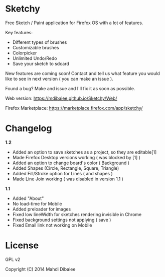 Sketchy
=======

Free Sketch / Paint application for Firefox OS with a lot of features.

Key features:
* Different types of brushes 
* Customizable brushes 
* Colorpicker 
* Unlimited Undo/Redo 
* Save your sketch to sdcard 

New features are coming soon! Contact and tell us what feature you would like to see in next version ( you can make an issue ).

Found a bug? Make and issue and I'll fix it as soon as possible.

Web version: https://mdibaiee.github.io/Sketchy/Web/

Firefox Marketplace: https://marketplace.firefox.com/app/sketchy/

Changelog
=========

**1.2**
* Added an option to save sketches as a project, so they are editable[1]
* Made Firefox Desktop versions working ( was blocked by [1] )
* Added an option to change board's color ( Background )
* Added Shapes (Circle, Rectangle, Square, Triangle)
* Added Fill/Stroke option for Lines ( and shapes )
* Made Line Join working ( was disabled in version 1.1 )

**1.1**
* Added "About"
* No load-time for Mobile
* Added preloader for images
* Fixed low lineWidth for sketches rendering invisible in Chrome
* Fixed background settings not applying ( save )
* Fixed Email link not working on Mobile

License
=======

GPL v2

Copyright (C) 2014 Mahdi Dibaiee
